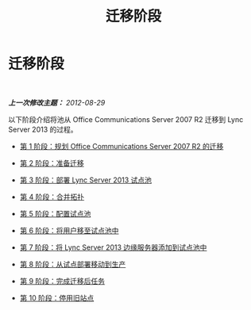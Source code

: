 ﻿---
title: 迁移阶段
TOCTitle: 迁移阶段
ms:assetid: 71c7cb8e-45f8-441f-b433-03e3d9436992
ms:mtpsurl: https://technet.microsoft.com/zh-cn/library/JJ205002(v=OCS.15)
ms:contentKeyID: 49313220
ms.date: 05/19/2016
mtps_version: v=OCS.15
ms.translationtype: HT
---

# 迁移阶段

 

_**上一次修改主题：** 2012-08-29_

以下阶段介绍将池从 Office Communications Server 2007 R2 迁移到 Lync Server 2013 的过程。

  - [第 1 阶段：规划 Office Communications Server 2007 R2 的迁移](phase-1-plan-your-migration-from-office-communications-server-2007-r2.md)

  - [第 2 阶段：准备迁移](phase-2-prepare-for-migration_1.md)

  - [第 3 阶段：部署 Lync Server 2013 试点池](phase-3-deploy-lync-server-2013-pilot-pool_1.md)

  - [第 4 阶段：合并拓扑](phase-4-merge-topologies.md)

  - [第 5 阶段：配置试点池](phase-5-configure-the-pilot-pool.md)

  - [第 6 阶段：将用户移至试点池中](phase-6-move-users-to-the-pilot-pool.md)

  - [第 7 阶段：将 Lync Server 2013 边缘服务器添加到试点池中](phase-7-add-lync-server-2013-edge-server-to-pilot-pool.md)

  - [第 8 阶段：从试点部署移动到生产](phase-8-move-from-pilot-deployment-into-production.md)

  - [第 9 阶段：完成迁移后任务](phase-9-complete-post-migration-tasks.md)

  - [第 10 阶段：停用旧站点](phase-10-decommission-legacy-site.md)


